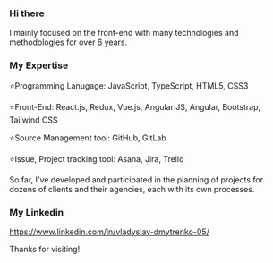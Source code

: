 ### Hi there

I mainly focused on the front-end with many technologies and methodologies for over 6 years.

### My Expertise 

⭐Programming Lanugage: JavaScript, TypeScript, HTML5, CSS3

⭐Front-End: React.js, Redux, Vue.js, Angular JS, Angular, Bootstrap, Tailwind CSS

⭐Source Management tool: GitHub, GitLab

⭐Issue, Project tracking tool: Asana, Jira, Trello

So far, I've developed and participated in the planning of projects for dozens of clients and their agencies, each with its own processes.

### My Linkedin

https://www.linkedin.com/in/vladyslav-dmytrenko-05/


Thanks for visiting!

<!--
**vladyslavdmytrenko05/vladyslavdmytrenko05** is a ✨ _special_ ✨ repository because its `README.md` (this file) appears on your GitHub profile.

Here are some ideas to get you started:

- 🔭 I’m currently working on ...
- 🌱 I’m currently learning ...
- 👯 I’m looking to collaborate on ...
- 🤔 I’m looking for help with ...
- 💬 Ask me about ...
- 📫 How to reach me: ...
- 😄 Pronouns: ...
- ⚡ Fun fact: ...
-->
